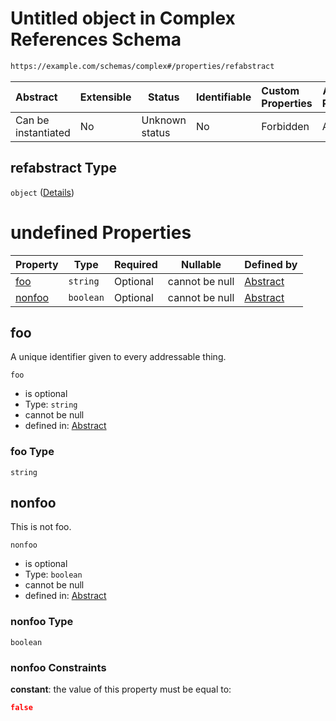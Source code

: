 # Untitled object in Complex References Schema

```txt
https://example.com/schemas/complex#/properties/refabstract
```




| Abstract            | Extensible | Status         | Identifiable | Custom Properties | Additional Properties | Access Restrictions | Defined In                                                                               |
| :------------------ | ---------- | -------------- | ------------ | :---------------- | --------------------- | ------------------- | ---------------------------------------------------------------------------------------- |
| Can be instantiated | No         | Unknown status | No           | Forbidden         | Allowed               | none                | [complex.schema.json\*](../generated-schemas/complex.schema.json "open original schema") |

## refabstract Type

`object` ([Details](abstract-definitions-first.md))

# undefined Properties

| Property          | Type      | Required | Nullable       | Defined by                                                                                                                                   |
| :---------------- | --------- | -------- | -------------- | :------------------------------------------------------------------------------------------------------------------------------------------- |
| [foo](#foo)       | `string`  | Optional | cannot be null | [Abstract](abstract-definitions-first-properties-foo.md "https&#x3A;//example.com/schemas/abstract#/definitions/first/properties/foo")       |
| [nonfoo](#nonfoo) | `boolean` | Optional | cannot be null | [Abstract](abstract-definitions-first-properties-nonfoo.md "https&#x3A;//example.com/schemas/abstract#/definitions/first/properties/nonfoo") |

## foo

A unique identifier given to every addressable thing.


`foo`

-   is optional
-   Type: `string`
-   cannot be null
-   defined in: [Abstract](abstract-definitions-first-properties-foo.md "https&#x3A;//example.com/schemas/abstract#/definitions/first/properties/foo")

### foo Type

`string`

## nonfoo

This is not foo.


`nonfoo`

-   is optional
-   Type: `boolean`
-   cannot be null
-   defined in: [Abstract](abstract-definitions-first-properties-nonfoo.md "https&#x3A;//example.com/schemas/abstract#/definitions/first/properties/nonfoo")

### nonfoo Type

`boolean`

### nonfoo Constraints

**constant**: the value of this property must be equal to:

```json
false
```
